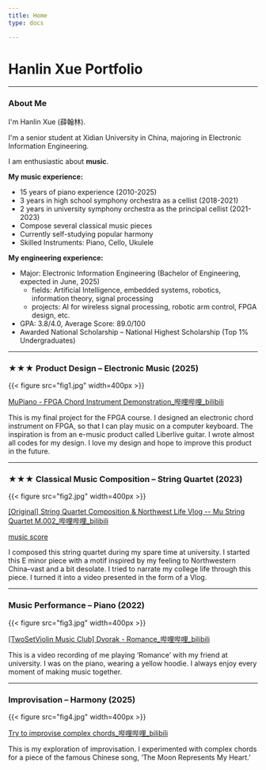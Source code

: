 ```yaml
---
title: Home
type: docs

---
```


# Hanlin Xue  Portfolio


  
---
### **About Me**

I'm Hanlin Xue (薛翰林).

I'm a senior student at Xidian University in China, majoring in Electronic Information Engineering.

I am enthusiastic about **music**.

**My music experience:**
- 15 years of piano experience (2010-2025)
- 3 years in high school symphony orchestra as a cellist (2018-2021)
- 2 years in university symphony orchestra as the principal cellist (2021-2023)
- Compose several classical music pieces
- Currently self-studying popular harmony
- Skilled Instruments: Piano, Cello, Ukulele

**My engineering experience:**
- Major: Electronic Information Engineering (Bachelor of Engineering, expected in June, 2025)
  - fields: Artificial Intelligence, embedded systems, robotics, information theory, signal processing
  - projects: AI for wireless signal processing, robotic arm control, FPGA design, etc.
- GPA: 3.8/4.0, Average Score: 89.0/100
- Awarded National Scholarship – National Highest Scholarship (Top 1% Undergraduates)


---


### **★★★ Product Design – Electronic Music** (2025)

{{< figure src="fig1.jpg" width=400px >}}

[MuPiano - FPGA Chord Instrument Demonstration_哔哩哔哩_bilibili](https://www.bilibili.com/video/BV1HUrkYvEdF/?vd_source=e79bf225a8bb612b579cccc690a00e4c)

This is my final project for the FPGA course. I designed an electronic chord instrument on FPGA, so that I can play music on a computer keyboard. The inspiration is from an e-music product called Liberlive guitar. I wrote almost all codes for my design. I love my design and hope to improve this product in the future.


---

### **★★★ Classical Music Composition – String Quartet** (2023)

{{< figure src="fig2.jpg" width=400px >}}

[[Original] String Quartet Composition & Northwest Life Vlog -- Mu String Quartet M.002_哔哩哔哩_bilibili](https://www.bilibili.com/video/BV1k14y1U7LQ/?vd_source=e79bf225a8bb612b579cccc690a00e4c)

[music score](https://github.com/mukimasta/mukimasta.github.io/blob/main/content/sheet.pdf)

I composed this string quartet during my spare time at university. I started this E minor piece with a motif inspired by my feeling to Northwestern China–vast and a bit desolate. I tried to narrate my college life through this piece. I turned it into a video presented in the form of a Vlog.

---

### **Music Performance – Piano** (2022)

{{< figure src="fig3.jpg" width=400px >}}

[[TwoSetViolin Music Club] Dvorak - Romance_哔哩哔哩_bilibili](https://www.bilibili.com/video/BV1se4y1J7tC/?vd_source=e79bf225a8bb612b579cccc690a00e4c)

This is a video recording of me playing ‘Romance’ with my friend at university. I was on the piano, wearing a yellow hoodie. I always enjoy every moment of making music together.

---

### **Improvisation – Harmony** (2025)

{{< figure src="fig4.jpg" width=400px >}}

[Try to improvise complex chords_哔哩哔哩_bilibili](https://www.bilibili.com/video/BV13Q6ZYREbX/?share_source=copy_web&vd_source=0edda432fe3f38c8199f97f028227236&t=22)

This is my exploration of improvisation. I experimented with complex chords for a piece of the famous Chinese song, ‘The Moon Represents My Heart.’
